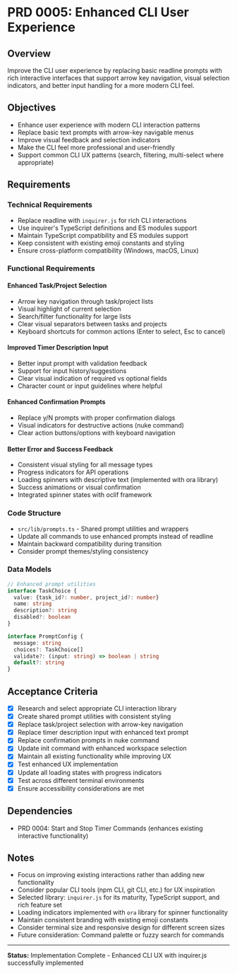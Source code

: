 # PRD 0005: Enhanced CLI User Experience

## Overview
Improve the CLI user experience by replacing basic readline prompts with rich interactive interfaces that support arrow key navigation, visual selection indicators, and better input handling for a more modern CLI feel.

## Objectives
- Enhance user experience with modern CLI interaction patterns
- Replace basic text prompts with arrow-key navigable menus
- Improve visual feedback and selection indicators
- Make the CLI feel more professional and user-friendly
- Support common CLI UX patterns (search, filtering, multi-select where appropriate)

## Requirements

### Technical Requirements
- Replace readline with `inquirer.js` for rich CLI interactions
- Use inquirer's TypeScript definitions and ES modules support
- Maintain TypeScript compatibility and ES modules support
- Keep consistent with existing emoji constants and styling
- Ensure cross-platform compatibility (Windows, macOS, Linux)

### Functional Requirements

#### Enhanced Task/Project Selection
- Arrow key navigation through task/project lists
- Visual highlight of current selection
- Search/filter functionality for large lists
- Clear visual separators between tasks and projects
- Keyboard shortcuts for common actions (Enter to select, Esc to cancel)

#### Improved Timer Description Input
- Better input prompt with validation feedback
- Support for input history/suggestions
- Clear visual indication of required vs optional fields
- Character count or input guidelines where helpful

#### Enhanced Confirmation Prompts
- Replace y/N prompts with proper confirmation dialogs
- Visual indicators for destructive actions (nuke command)
- Clear action buttons/options with keyboard navigation

#### Better Error and Success Feedback
- Consistent visual styling for all message types
- Progress indicators for API operations
- Loading spinners with descriptive text (implemented with ora library)
- Success animations or visual confirmation
- Integrated spinner states with oclif framework

### Code Structure
- `src/lib/prompts.ts` - Shared prompt utilities and wrappers
- Update all commands to use enhanced prompts instead of readline
- Maintain backward compatibility during transition
- Consider prompt themes/styling consistency

### Data Models
```typescript
// Enhanced prompt utilities
interface TaskChoice {
  value: {task_id?: number, project_id?: number}
  name: string
  description?: string
  disabled?: boolean
}

interface PromptConfig {
  message: string
  choices?: TaskChoice[]
  validate?: (input: string) => boolean | string
  default?: string
}
```

## Acceptance Criteria
- [x] Research and select appropriate CLI interaction library
- [x] Create shared prompt utilities with consistent styling
- [x] Replace task/project selection with arrow-key navigation
- [x] Replace timer description input with enhanced text prompt
- [x] Replace confirmation prompts in nuke command
- [x] Update init command with enhanced workspace selection
- [x] Maintain all existing functionality while improving UX
- [x] Test enhanced UX implementation
- [x] Update all loading states with progress indicators
- [x] Test across different terminal environments
- [x] Ensure accessibility considerations are met

## Dependencies
- PRD 0004: Start and Stop Timer Commands (enhances existing interactive functionality)

## Notes
- Focus on improving existing interactions rather than adding new functionality
- Consider popular CLI tools (npm CLI, git CLI, etc.) for UX inspiration
- Selected library: `inquirer.js` for its maturity, TypeScript support, and rich feature set
- Loading indicators implemented with `ora` library for spinner functionality
- Maintain consistent branding with existing emoji constants
- Consider terminal size and responsive design for different screen sizes
- Future consideration: Command palette or fuzzy search for commands

---

**Status:** Implementation Complete - Enhanced CLI UX with inquirer.js successfully implemented